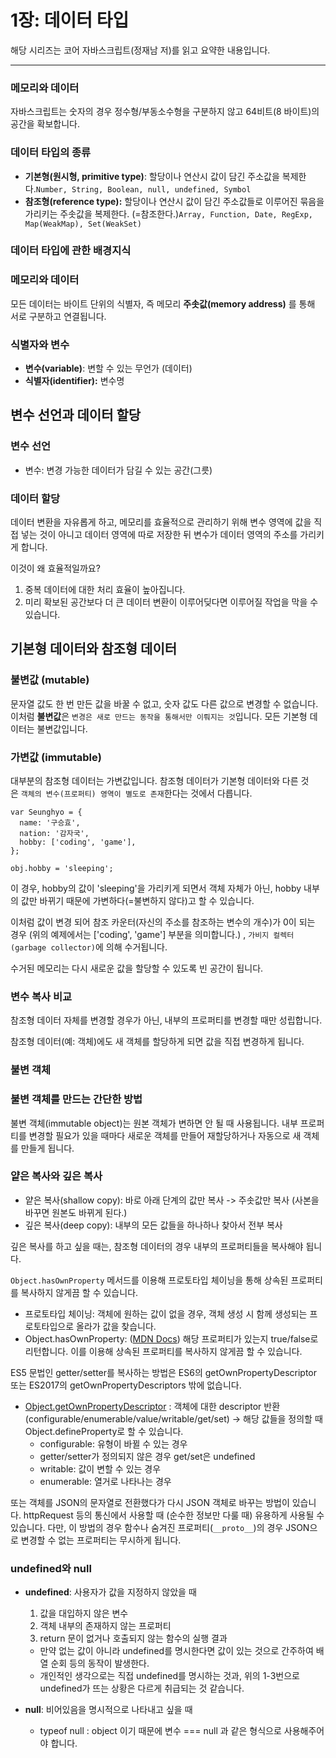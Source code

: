 # 1장: 데이터 타입

해당 시리즈는 코어 자바스크립트(정재남 저)를 읽고 요약한 내용입니다.

---

### 메모리와 데이터

자바스크립트는 숫자의 경우 정수형/부동소수형을 구분하지 않고 64비트(8 바이트)의 공간을 확보합니다.

### 데이터 타입의 종류

- **기본형(원시형, primitive type)**: 할당이나 연산시 값이 담긴 주소값을 복제한다.`Number, String, Boolean, null, undefined, Symbol`
- **참조형(reference type):** 할당이나 연산시 값이 담긴 주소값들로 이루어진 묶음을 가리키는 주솟값을 복제한다. (=참조한다.)`Array, Function, Date, RegExp, Map(WeakMap), Set(WeakSet)`

### 데이터 타입에 관한 배경지식

### 메모리와 데이터

모든 데이터는 바이트 단위의 식별자, 즉 메모리 **주솟값(memory address)** 를 통해 서로 구분하고 연결됩니다.

### 식별자와 변수

- **변수(variable)**: 변할 수 있는 무언가 (데이터)
- **식별자(identifier):** 변수명

## 변수 선언과 데이터 할당

### 변수 선언

- 변수: 변경 가능한 데이터가 담길 수 있는 공간(그릇)

### 데이터 할당

데이터 변환을 자유롭게 하고, 메모리를 효율적으로 관리하기 위해 변수 영역에 값을 직접 넣는 것이 아니고 데이터 영역에 따로 저장한 뒤 변수가 데이터 영역의 주소를 가리키게 합니다.

이것이 왜 효율적일까요?

1. 중복 데이터에 대한 처리 효율이 높아집니다.
2. 미리 확보된 공간보다 더 큰 데이터 변환이 이루어딪다면 이루어질 작업을 막을 수 있습니다.

## 기본형 데이터와 참조형 데이터

### 불변값 (mutable)

문자열 값도 한 번 만든 값을 바꿀 수 없고, 숫자 값도 다른 값으로 변경할 수 없습니다. 이처럼 **불변값**은 `변경은 새로 만드는 동작을 통해서만 이뤄지는 것`입니다. 모든 기본형 데이터는 불변값입니다.

### 가변값 (immutable)

대부분의 참조형 데이터는 가변값입니다. 참조형 데이터가 기본형 데이터와 다른 것은 `객체의 변수(프로퍼티) 영역이 별도로 존재`한다는 것에서 다릅니다.

```
var Seunghyo = {
  name: '구승효',
  nation: '감자국',
  hobby: ['coding', 'game'],
};

obj.hobby = 'sleeping';
```

이 경우, hobby의 값이 'sleeping'을 가리키게 되면서 객체 자체가 아닌, hobby 내부의 값만 바뀌기 때문에 가변하다(=불변하지 않다)고 할 수 있습니다.

이처럼 값이 변경 되어 참조 카운터(자신의 주소를 참조하는 변수의 개수)가 0이 되는 경우 (위의 예제에서는 ['coding', 'game'] 부분을 의미합니다.) , `가비지 컬렉터(garbage collector)`에 의해 수거됩니다.

수거된 메모리는 다시 새로운 값을 할당할 수 있도록 빈 공간이 됩니다.

### 변수 복사 비교

참조형 데이터 자체를 변경할 경우가 아닌, 내부의 프로퍼티를 변경할 때만 성립합니다.

참조형 데이터(예: 객체)에도 새 객체를 할당하게 되면 값을 직접 변경하게 됩니다.

### 불변 객체

### 불변 객체를 만드는 간단한 방법

불변 객체(immutable object)는 원본 객체가 변하면 안 될 때 사용됩니다. 내부 프로퍼티를 변경할 필요가 있을 때마다 새로운 객체를 만들어 재할당하거나 자동으로 새 객체를 만들게 됩니다.

### 얕은 복사와 깊은 복사

- 얕은 복사(shallow copy): 바로 아래 단계의 값만 복사 -> 주솟값만 복사 (사본을 바꾸면 원본도 바뀌게 된다.)
- 깊은 복사(deep copy): 내부의 모든 값들을 하나하나 찾아서 전부 복사

깊은 복사를 하고 싶을 때는, 참조형 데이터의 경우 내부의 프로퍼티들을 복사해야 됩니다.

`Object.hasOwnProperty` 메서드를 이용해 프로토타입 체이닝을 통해 상속된 프로퍼티를 복사하지 않게끔 할 수 있습니다.

- 프로토타입 체이닝: 객체에 원하는 값이 없을 경우, 객체 생성 시 함께 생성되는 프로토타입으로 올라가 값을 찾습니다.
- Object.hasOwnProperty: ([MDN Docs](https://developer.mozilla.org/ko/docs/Web/JavaScript/Reference/Global_Objects/Object/hasOwnProperty)) 해당 프로퍼티가 있는지 true/false로 리턴합니다. 이를 이용해 상속된 프로퍼티를 복사하지 않게끔 할 수 있습니다.

ES5 문법인 getter/setter를 복사하는 방법은 ES6의 getOwnPropertyDescriptor 또는 ES2017의 getOwnPropertyDescriptors 밖에 없습니다.

- [Object.getOwnPropertyDescriptor](https://developer.mozilla.org/ko/docs/Web/JavaScript/Reference/Global_Objects/Object/getOwnPropertyDescriptor) : 객체에 대한 descriptor 반환(configurable/enumerable/value/writable/get/set) → 해당 값들을 정의할 때 Object.defineProperty로 할 수 있습니다.
    - configurable: 유형이 바뀔 수 있는 경우
    - getter/setter가 정의되지 않은 경우 get/set은 undefined
    - writable: 값이 변할 수 있는 경우
    - enumerable: 열거로 나타나는 경우

또는 객체를 JSON의 문자열로 전환했다가 다시 JSON 객체로 바꾸는 방법이 있습니다. httpRequest 등의 통신에서 사용할 때 (순수한 정보만 다룰 때) 유용하게 사용될 수 있습니다. 다만, 이 방법의 경우 함수나 숨겨진 프로퍼티(`__proto__`)의 경우 JSON으로 변경할 수 없는 프로퍼티는 무시하게 됩니다.

### undefined와 null

- **undefined**: 사용자가 값을 지정하지 않았을 때
    1. 값을 대입하지 않은 변수
    2. 객체 내부의 존재하지 않는 프로퍼티
    3. return 문이 없거나 호출되지 않는 함수의 실행 결과
    - 만약 없는 값이 아니라 undefined를 명시한다면 값이 있는 것으로 간주하여 배열 순회 등의 동작이 발생한다.
    - 개인적인 생각으로는 직접 undefined를 명시하는 것과, 위의 1-3번으로 undefined가 뜨는 상황은 다르게 취급되는 것 같습니다.
    
- **null**: 비어있음을 명시적으로 나타내고 싶을 때
    - typeof null : object 이기 때문에 변수 === null 과 같은 형식으로 사용해주어야 합니다.
